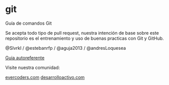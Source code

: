 git
===

Guía de comandos Git

Se acepta todo tipo de pull request, nuestra intención de base sobre este repositorio es el entrenamiento y uso de buenas practicas con Git y GitHub. 

@Slvrkl / @estebanrfp / @aguja2013 / @andresLoquesea

[Guia autoreferente](http://evercoders.github.io/git/)

Visite nuestra comunidad:

[evercoders.com](http://evercoders.com)
[desarrolloactivo.com](https://desarrolloactivo.com)
